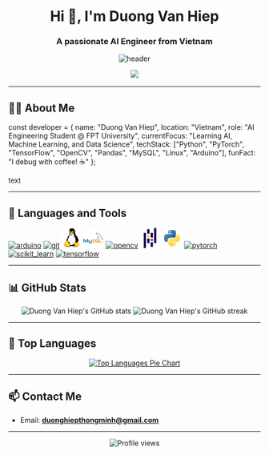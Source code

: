<h1 align="center">Hi 👋, I'm Duong Van Hiep</h1>
<h3 align="center">A passionate AI Engineer from Vietnam</h3>

<p align="center">
  <img src="https://capsule-render.vercel.app/api?type=waving&color=gradient&height=200&section=header&text=Duong%20Van%20Hiep&fontSize=60&animation=fadeIn" alt="header"/>
</p>

<p align="center">
  <a href="mailto:duonghiepthongminh@gmail.com"><img src="https://img.shields.io/badge/Gmail-duonghiepthongminh@gmail.com-red?style=for-the-badge&logo=gmail"></a>
  <!-- Uncomment and update these if you want -->
  <!-- <a href="https://www.linkedin.com/in/your-linkedin-profile"><img src="https://img.shields.io/badge/LinkedIn-Profile-blue?style=for-the-badge&logo=linkedin"></a> -->
  <!-- <a href="https://your-blog-url.com"><img src="https://img.shields.io/badge/Blog-blue?style=for-the-badge&logo=hashnode"></a> -->
</p>

---

## 🙋‍♂️ About Me

const developer = {
name: "Duong Van Hiep",
location: "Vietnam",
role: "AI Engineering Student @ FPT University",
currentFocus: "Learning AI, Machine Learning, and Data Science",
techStack: ["Python", "PyTorch", "TensorFlow", "OpenCV", "Pandas", "MySQL", "Linux", "Arduino"],
funFact: "I debug with coffee! ☕"
};

text

---

## 🚀 Languages and Tools

<p align="left">
  <a href="https://www.arduino.cc/" target="_blank"><img src="https://cdn.worldvectorlogo.com/logos/arduino-1.svg" alt="arduino" width="40" height="40"/></a>
  <a href="https://git-scm.com/" target="_blank"><img src="https://www.vectorlogo.zone/logos/git-scm/git-scm-icon.svg" alt="git" width="40" height="40"/></a>
  <a href="https://www.linux.org/" target="_blank"><img src="https://raw.githubusercontent.com/devicons/devicon/master/icons/linux/linux-original.svg" alt="linux" width="40" height="40"/></a>
  <a href="https://www.mysql.com/" target="_blank"><img src="https://raw.githubusercontent.com/devicons/devicon/master/icons/mysql/mysql-original-wordmark.svg" alt="mysql" width="40" height="40"/></a>
  <a href="https://opencv.org/" target="_blank"><img src="https://www.vectorlogo.zone/logos/opencv/opencv-icon.svg" alt="opencv" width="40" height="40"/></a>
  <a href="https://pandas.pydata.org/" target="_blank"><img src="https://raw.githubusercontent.com/devicons/devicon/2ae2a900d2f041da66e950e4d48052658d850630/icons/pandas/pandas-original.svg" alt="pandas" width="40" height="40"/></a>
  <a href="https://www.python.org" target="_blank"><img src="https://raw.githubusercontent.com/devicons/devicon/master/icons/python/python-original.svg" alt="python" width="40" height="40"/></a>
  <a href="https://pytorch.org/" target="_blank"><img src="https://www.vectorlogo.zone/logos/pytorch/pytorch-icon.svg" alt="pytorch" width="40" height="40"/></a>
  <a href="https://scikit-learn.org/" target="_blank"><img src="https://upload.wikimedia.org/wikipedia/commons/0/05/Scikit_learn_logo_small.svg" alt="scikit_learn" width="40" height="40"/></a>
  <a href="https://www.tensorflow.org" target="_blank"><img src="https://www.vectorlogo.zone/logos/tensorflow/tensorflow-icon.svg" alt="tensorflow" width="40" height="40"/></a>
</p>

---

## 📊 GitHub Stats

<p align="center">
  <img src="https://github-readme-stats.vercel.app/api?username=duonghiepthongminh&show_icons=true&theme=radical" alt="Duong Van Hiep's GitHub stats" />
  <img src="https://github-readme-streak-stats.herokuapp.com/?user=duonghiepthongminh&theme=radical" alt="Duong Van Hiep's GitHub streak" />
</p>

---

## 🥧 Top Languages

<p align="center">
  <a href="https://github.com/anuraghazra/github-readme-stats">
    <img src="https://github-readme-stats.vercel.app/api/top-langs/?username=duonghiepthongminh&layout=pie" alt="Top Languages Pie Chart"/>
  </a>
</p>

---

## 📫 Contact Me

- Email: **duonghiepthongminh@gmail.com**
<!-- - LinkedIn: [Your LinkedIn Profile](https://www.linkedin.com/in/your-linkedin-profile) -->
<!-- - Blog: [your-blog-url.com](https://your-blog-url.com) -->

---

<p align="center">
  <img src="https://komarev.com/ghpvcounter/?username=duonghiepthongminh&style=flat-square" alt="Profile views"/>
</p>
